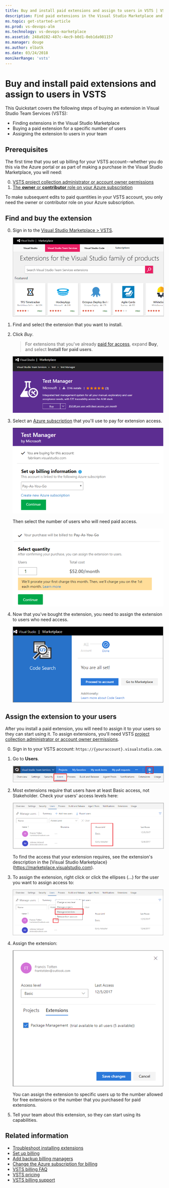 ```yaml
---
title: Buy and install paid extensions and assign to users in VSTS | VSTS 
description: Find paid extensions in the Visual Studio Marketplace and learn how to buy, install, and assign them.
ms.topic: get-started-article
ms.prod: vs-devops-alm
ms.technology: vs-devops-marketplace
ms.assetid: 248a9282-487c-4ec9-b0d1-0eb1da981157
ms.manager: douge
ms.author: elbatk
ms.date: 03/24/2018
monikerRange: 'vsts'
---
```


# Buy and install paid extensions and assign to users in VSTS

This Quickstart covers the following steps of buying an extension in Visual Studio Team Services (VSTS):
* Finding extensions in the Visual Studio Marketplace
* Buying a paid extension for a specific number of users
* Assigning the extension to users in your team

## Prerequisites

The first time that you set up billing for your VSTS account--whether you do this via the Azure portal or as part of making a purchase in the Visual Studio Marketplace, you will need:

0. [VSTS project collection administrator or account owner permissions](../accounts/faq-add-delete-users.md#find-owner)
0. [The **owner** or **contributor** role on your Azure subscription](../billing/add-backup-billing-managers.md)

To make subsequent edits to paid quantities in your VSTS account, you only need the owner or contributor role on your Azure subscription.


## Find and buy the extension

0.  Sign in to the [Visual Studio Marketplace > VSTS](https://marketplace.visualstudio.com/vsts).
	
	<img alt="Visual Studio Marketplace" src="_img/get-vsts-extensions/marketplace.png" style="border: 1px solid #CCCCCC" />

0.	Find and select the extension that you want to install. 

0.	Click *Buy*.
	
	> For extensions that you've already [paid for access](./faq-extensions.md#paid-access), expand **Buy**, and select **Install for paid users**. 

	![Buy the extension](_img/get-vsts-extensions/test-manager-extension.png)

0.	Select an [Azure subscription](https://azure.microsoft.com/en-us/pricing/purchase-options/) that you'll use to pay for extension access.
	
	![Select an Azure subscription for billing](_img/get-vsts-extensions/select-azure-sub.png)

	Then select the number of users who will need paid access.

	![Select number of users who need paid extension access](_img/get-vsts-extensions/select-paid-users.png)

0.	Now that you've bought the extension, you need to assign the extension to users who need access.

	![Extension installed](_img/get-vsts-extensions/go-to-account.png)

## Assign the extension to your users

After you install a paid extension, you will need to assign it to your users so they can start using it. 
To assign extensions, you'll need VSTS [project collection administrator or account owner permissions](./faq-extensions.md#find-owner).

0.	Sign in to your VSTS account: ```https://{youraccount}.visualstudio.com```.

0.	Go to **Users**.

	<img alt="Go to Users" src="../_shared/_img/users-hub-updated-ui.png" style="border: 1px solid #CCCCCC" />

0.	Most extensions require that users have at least Basic access, not Stakeholder. Check your users' access levels here:

	<img alt="Check that users have required access" src="_img/assign-extensions/check-user-access.png" style="border: 1px solid #CCCCCC" />

	To find the access that your extension requires, see the extension's description in the [Visual Studio Marketplace}(https://marketplace.visualstudio.com).

0.	To assign the extension, right click or click the ellipses (...) for the user you want to assign access to:

	![Manage extensions](_img/assign-extensions/manage-extensions.png)

0.	Assign the extension:

    ![Assign extensions](_img/assign-extensions/assign-extension.png)

	You can assign the extension to specific users up to the number allowed for free extensions or the number that you purchased for paid extensions.

0.	Tell your team about this extension, so they can start using its capabilities.

## Related information

- [Troubleshoot installing extensions](faq-extensions.md)
- [Set up billing](set-up-billing-for-your-account-vs.md)
- [Add backup billing managers](add-backup-billing-managers.md)
- [Change the Azure subscription for billing](change-azure-subscription.md)
- [VSTS billing FAQ](vsts-billing-faq.md)
- [VSTS pricing](https://azure.microsoft.com/pricing/details/visual-studio-team-services/)
- [VSTS billing support](https://www.visualstudio.com/team-services/support/)
